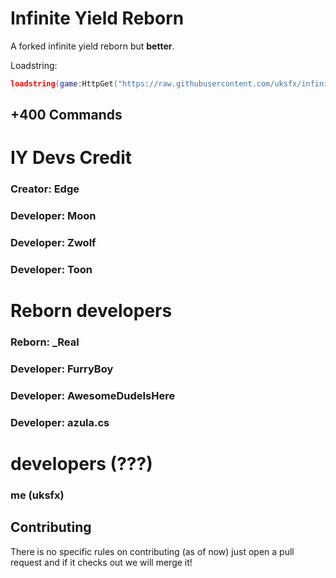 # Infinite Yield Reborn
A forked infinite yield reborn but **better**.

Loadstring:
```lua
loadstring(game:HttpGet("https://raw.githubusercontent.com/uksfx/infiniteyield-reborn/master/source"))()
```


## +400 Commands

# IY Devs Credit 
### Creator: Edge

### Developer: Moon
### Developer: Zwolf
### Developer: Toon

# Reborn developers
### Reborn: _Real

### Developer: FurryBoy
### Developer: AwesomeDudeIsHere
### Developer: azula.cs

# developers (???)
### me (uksfx)

## Contributing
There is no specific rules on contributing (as of now) just open a pull request and if it checks out we will merge it!
